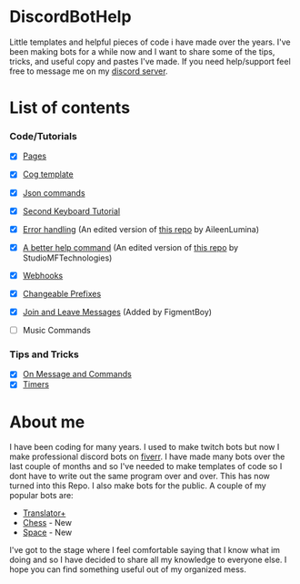 # DiscordBotHelp
Little templates and helpful pieces of code i have made over the years. I've been making bots for a while now and I want to share some of the tips, tricks, and useful copy and pastes I've made. If you need help/support feel free to message me on my [discord server](https://discord.gg/A7aQfW6).

# List of contents
### Code/Tutorials
- [x] [Pages](Pages)
- [x] [Cog template](Cog%20Template)
- [x] [Json commands](Json%20Commands)
- [x] [Second Keyboard Tutorial](2nd%20Keyboard%20Shortcuts)
- [x] [Error handling](Error%20Handling) (An edited version of [this repo](https://gist.github.com/AileenLumina/510438b241c16a2960e9b0b014d9ed06) by AileenLumina)
- [x] [A better help command](Help%20Command) (An edited version of [this repo](https://gist.github.com/StudioMFTechnologies/ad41bfd32b2379ccffe90b0e34128b8b) by StudioMFTechnologies)
- [x] [Webhooks](Webhooks)
- [x] [Changeable Prefixes](Changeable%20Prefixes)
- [x] [Join and Leave Messages](Join%20and%20Leave%20Messages) (Added by FigmentBoy)
- [ ] Music Commands


### Tips and Tricks
- [x] [On Message and Commands](Tips%20and%20Tricks#on-message-and-commands)
- [x] [Timers](Tips%20and%20Tricks#timers)

# About me
I have been coding for many years. I used to make twitch bots but now I make professional discord bots on [fiverr](https://www.fiverr.com/nex_infinite).
I have made many bots over the last couple of months and so I've needed to make templates of code so I dont have to write out the same program over and over. 
This has now turned into this Repo. I also make bots for the public. A couple of my popular bots are:
- [Translator+](https://top.gg/bot/700793365754806402)
- [Chess](https://top.gg/bot/716382796108660826) - New
- [Space](https://top.gg/bot/716615705793134633) - New

I've got to the stage where I feel comfortable saying that I know what im doing and so I have decided to share all my knowledge to everyone else. I hope you can find something useful out of my organized mess.
